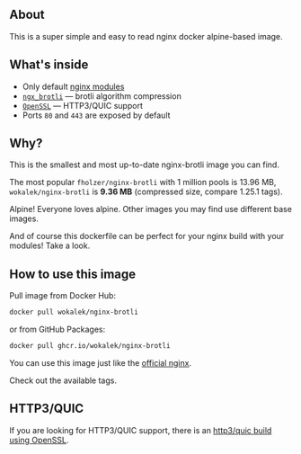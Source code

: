 ## About

This is a super simple and easy to read nginx docker alpine-based image.

## What's inside

- Only default [nginx modules](https://nginx.org/en/docs/)
- [`ngx_brotli`](https://github.com/google/ngx_brotli) — brotli algorithm compression
- [`OpenSSL`](https://github.com/quictls/openssl) — HTTP3/QUIC support
- Ports `80` and `443` are exposed by default

## Why?

This is the smallest and most up-to-date nginx-brotli image you can find.

The most popular `fholzer/nginx-brotli` with 1 million pools is 13.96 MB, `wokalek/nginx-brotli` is **9.36 MB** (compressed size, compare 1.25.1 tags).

Alpine! Everyone loves alpine. Other images you may find use different base images.

And of course this dockerfile can be perfect for your nginx build with your modules! Take a look.

## How to use this image

Pull image from Docker Hub:

```bash
docker pull wokalek/nginx-brotli
```

or from GitHub Packages:

```bash
docker pull ghcr.io/wokalek/nginx-brotli
```

You can use this image just like the [official nginx](https://hub.docker.com/_/nginx).

Check out the available tags.

## HTTP3/QUIC

If you are looking for HTTP3/QUIC support, there is an [http3/quic build using OpenSSL](https://github.com/wokalek/nginx-brotli/tree/http3).
